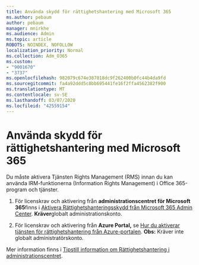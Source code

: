 ```yaml
---
title: Använda skydd för rättighetshantering med Microsoft 365
ms.author: pebaum
author: pebaum
manager: mnirkhe
ms.audience: Admin
ms.topic: article
ROBOTS: NOINDEX, NOFOLLOW
localization_priority: Normal
ms.collection: Adm_O365
ms.custom:
- "9001670"
- "3737"
ms.openlocfilehash: 982079c674e387018dc9f262400b0fc44b4da9fd
ms.sourcegitcommit: fa4a92ddd5c8bb695441fe16f2ffa4562382f900
ms.translationtype: MT
ms.contentlocale: sv-SE
ms.lasthandoff: 03/07/2020
ms.locfileid: "42559154"
---
```

# <a name="use-rights-management-protection-with-microsoft-365"></a>Använda skydd för rättighetshantering med Microsoft 365

Du måste aktivera Tjänsten Rights Management (RMS) innan du kan använda IRM-funktionerna (Information Rights Management) i Office 365-program och tjänster.

1. För licenskrav och aktivering från **administrationscentret för Microsoft 365**finns i [Aktivera Rättighetshanteringsskydd från Microsoft 365 Admin Center](https://docs.microsoft.com/azure/information-protection/activate-office365). **Kräver**globalt administrationskonto.

2. För licenskrav och aktivering från **Azure Portal,** se [Hur du aktiverar tjänsten för rättighetshantering från Azure-portalen](https://docs.microsoft.com/azure/information-protection/activate-azure). **Obs:** Kräver inte globalt administratörskonto.
 

Mer information finns i [Tipstill information om Rättighetshantering i administrationscentret](https://docs.microsoft.com/office365/enterprise/activate-rms-in-office-365).
